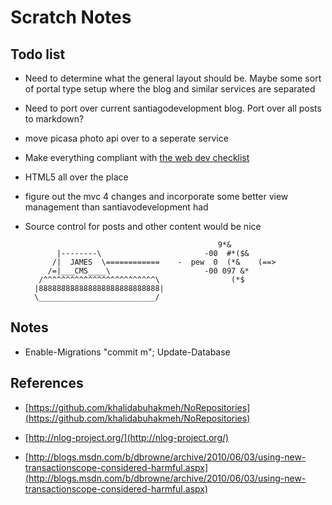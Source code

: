 Scratch Notes
=============

## Todo list

* Need to determine what the general layout should be.  Maybe some sort of portal type setup where the blog and similar services are separated

* Need to port over current santiagodevelopment blog.  Port over all posts to markdown?

* move picasa photo api over to a seperate service

* Make everything compliant with [the web dev checklist](http://webdevchecklist.com/)

* HTML5 all over the place

* figure out the mvc 4 changes and incorporate some better view management than santiavodevelopment had

* Source control for posts and other content would be nice


                                                 9*&
             |--------\                       -00  #*($&
            /|  JAMES  \============    -  pew  0  (*&    (==>
           /=|___CMS____\                     -00 097 &*
         /^^^^^^^^^^^^^^^^^^^^^^^^^\                (*$
        |888888888888888888888888888|
        \__________________________/



## Notes

- Enable-Migrations "commit m"; Update-Database

## References

- [https://github.com/khalidabuhakmeh/NoRepositories](https://github.com/khalidabuhakmeh/NoRepositories)

- [http://nlog-project.org/](http://nlog-project.org/)

- [http://blogs.msdn.com/b/dbrowne/archive/2010/06/03/using-new-transactionscope-considered-harmful.aspx](http://blogs.msdn.com/b/dbrowne/archive/2010/06/03/using-new-transactionscope-considered-harmful.aspx)



